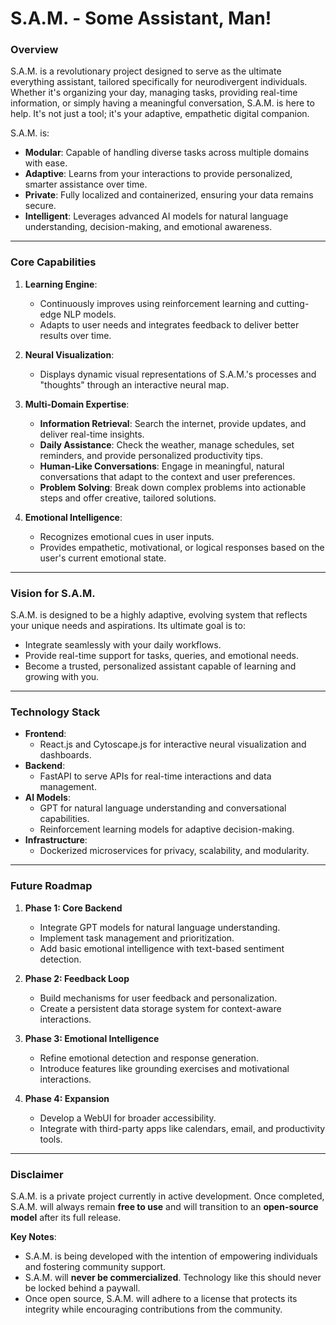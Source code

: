 **S.A.M. - Some Assistant, Man!**
=================================

### **Overview**

S.A.M. is a revolutionary project designed to serve as the ultimate everything assistant, tailored specifically for neurodivergent individuals. Whether it's organizing your day, managing tasks, providing real-time information, or simply having a meaningful conversation, S.A.M. is here to help. It's not just a tool; it's your adaptive, empathetic digital companion.

S.A.M. is:

-   **Modular**: Capable of handling diverse tasks across multiple domains with ease.
-   **Adaptive**: Learns from your interactions to provide personalized, smarter assistance over time.
-   **Private**: Fully localized and containerized, ensuring your data remains secure.
-   **Intelligent**: Leverages advanced AI models for natural language understanding, decision-making, and emotional awareness.

* * * * *

### **Core Capabilities**

1.  **Learning Engine**:

    -   Continuously improves using reinforcement learning and cutting-edge NLP models.
    -   Adapts to user needs and integrates feedback to deliver better results over time.
2.  **Neural Visualization**:

    -   Displays dynamic visual representations of S.A.M.'s processes and "thoughts" through an interactive neural map.
3.  **Multi-Domain Expertise**:

    -   **Information Retrieval**: Search the internet, provide updates, and deliver real-time insights.
    -   **Daily Assistance**: Check the weather, manage schedules, set reminders, and provide personalized productivity tips.
    -   **Human-Like Conversations**: Engage in meaningful, natural conversations that adapt to the context and user preferences.
    -   **Problem Solving**: Break down complex problems into actionable steps and offer creative, tailored solutions.
4.  **Emotional Intelligence**:

    -   Recognizes emotional cues in user inputs.
    -   Provides empathetic, motivational, or logical responses based on the user's current emotional state.

* * * * *

### **Vision for S.A.M.**

S.A.M. is designed to be a highly adaptive, evolving system that reflects your unique needs and aspirations. Its ultimate goal is to:

-   Integrate seamlessly with your daily workflows.
-   Provide real-time support for tasks, queries, and emotional needs.
-   Become a trusted, personalized assistant capable of learning and growing with you.

* * * * *

### **Technology Stack**

-   **Frontend**:
    -   React.js and Cytoscape.js for interactive neural visualization and dashboards.
-   **Backend**:
    -   FastAPI to serve APIs for real-time interactions and data management.
-   **AI Models**:
    -   GPT for natural language understanding and conversational capabilities.
    -   Reinforcement learning models for adaptive decision-making.
-   **Infrastructure**:
    -   Dockerized microservices for privacy, scalability, and modularity.

* * * * *

### **Future Roadmap**

1.  **Phase 1: Core Backend**

    -   Integrate GPT models for natural language understanding.
    -   Implement task management and prioritization.
    -   Add basic emotional intelligence with text-based sentiment detection.
2.  **Phase 2: Feedback Loop**

    -   Build mechanisms for user feedback and personalization.
    -   Create a persistent data storage system for context-aware interactions.
3.  **Phase 3: Emotional Intelligence**

    -   Refine emotional detection and response generation.
    -   Introduce features like grounding exercises and motivational interactions.
4.  **Phase 4: Expansion**

    -   Develop a WebUI for broader accessibility.
    -   Integrate with third-party apps like calendars, email, and productivity tools.

* * * * *

### **Disclaimer**

S.A.M. is a private project currently in active development. Once completed, S.A.M. will always remain **free to use** and will transition to an **open-source model** after its full release.

**Key Notes**:

-   S.A.M. is being developed with the intention of empowering individuals and fostering community support.
-   S.A.M. will **never be commercialized**. Technology like this should never be locked behind a paywall.
-   Once open source, S.A.M. will adhere to a license that protects its integrity while encouraging contributions from the community.
